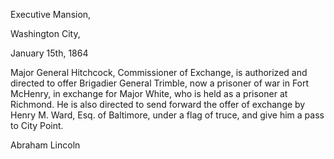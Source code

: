 Executive Mansion,

Washington City,

January 15th, 1864

Major General Hitchcock, Commissioner of Exchange, is authorized and directed to offer Brigadier General Trimble, now a prisoner of war in Fort McHenry, in exchange for Major White, who is held as a prisoner at Richmond. He is also directed to send forward the offer of exchange by Henry M. Ward, Esq. of Baltimore, under a flag of truce, and give him a pass to City Point.

Abraham Lincoln